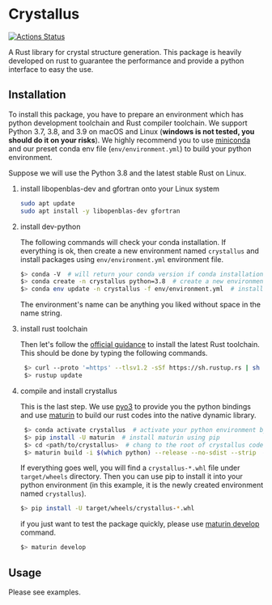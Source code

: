 # Crystallus

[![Actions Status](https://github.com/yoshida-lab/crystallus/workflows/tests/badge.svg)](https://github.com/yoshida-lab/crystallus/actions)

A Rust library for crystal structure generation.
This package is heavily developed on rust to guarantee the performance and provide a python interface to easy the use.

## Installation

To install this package, you have to prepare an environment which has python development toolchain and Rust compiler toolchain.
We support Python 3.7, 3.8, and 3.9 on macOS and Linux (**windows is not tested, you should do it on your risks**).
We highly recommend you to use [miniconda](https://docs.conda.io/en/latest/miniconda.html) and our preset conda env file (`env/environment.yml`) to build your python environment.

Suppose we will use the Python 3.8 and the latest stable Rust on Linux.

1. install libopenblas-dev and gfortran onto your Linux system

    ```bash
    sudo apt update
    sudo apt install -y libopenblas-dev gfortran
    ```

2. install dev-python

    The following commands will check your conda installation. If everything is ok, then create a new environment named `crystallus` and install packages using `env/environment.yml` environment file.

    ```bash
    $> conda -V  # will return your conda version if conda installation is ok
    $> conda create -n crystallus python=3.8  # create a new environment with python3.7 and name it *crystallus*.
    $> conda env update -n crystallus -f env/environment.yml  # install packages which are listed in `environment.yml` file.
    ```

    The environment's name can be anything you liked without space in the name string.

3. install rust toolchain

    Then let's follow the [official guidance](https://www.rust-lang.org/tools/install) to install the latest Rust toolchain. This should be done by typing the following commands.

    ```bash
     $> curl --proto '=https' --tlsv1.2 -sSf https://sh.rustup.rs | sh
     $> rustup update
    ```

4. compile and install crystallus

    This is the last step.
    We use [pyo3](https://github.com/PyO3/pyo3) to provide you the python bindings and use [maturin](https://github.com/PyO3/maturin) to build our rust codes into the native dynamic library.

    ```bash
     $> conda activate crystallus  # activate your python environment by name
     $> pip install -U maturin  # install maturin using pip
     $> cd <path/to/crystallus>  # chang to the root of crystallus codes
     $> maturin build -i $(which python) --release --no-sdist --strip  # build package
    ```

    If everything goes well, you will find a `crystallus-*.whl` file under `target/wheels` directory.
    Then you can use pip to install it into your python environment (in this example, it is the newly created environment named `crystallus`).

    ```bash
    $> pip install -U target/wheels/crystallus-*.whl
    ```

    if you just want to test the package quickly, please use [maturin develop](https://maturin.rs/tutorial.html#build-and-install-the-module-with-maturin-develop) command.

    ```bash
    $> maturin develop
    ```

## Usage

Please see examples.
